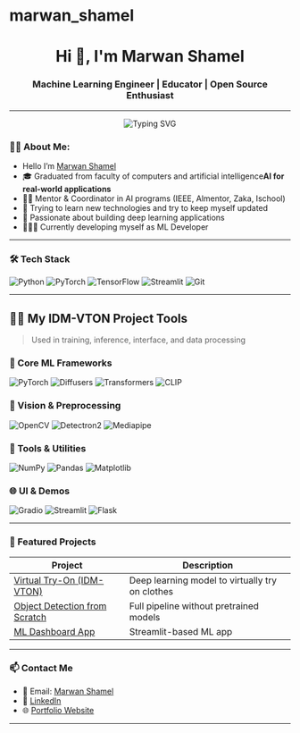 # marwan_shamel
<h1 align="center">Hi 👋, I'm Marwan Shamel</h1>
<h3 align="center">Machine Learning Engineer | Educator | Open Source Enthusiast</h3>

---
<p align="center">
  <img src="https://readme-typing-svg.demolab.com?font=Fira+Code&weight=500&size=22&pause=1000&color=F60C52&center=true&vCenter=true&width=435&lines=Deep+Learning+Developer;VTON+%7C+Computer+Vision+Specialist;Mentor+%26+AI+Educator" alt="Typing SVG" />
</p>

### 👨‍💻 About Me:
- Hello I’m [Marwan Shamel](https://www.linkedin.com/in/marwan-shamel/)
- 🎓 Graduated from faculty of computers and artificial intelligence**AI for real-world applications**
- 👨‍🏫 Mentor & Coordinator in AI programs (IEEE, Almentor, Zaka, Ischool)
- 🌱 Trying to learn new technologies and try to keep myself updated
- 🧠 Passionate about building deep learning applications
- 👨🏻‍💻 Currently developing myself as ML Developer 

---

### 🛠️ Tech Stack
![Python](https://img.shields.io/badge/-Python-3776AB?style=flat-square&logo=python&logoColor=white)
![PyTorch](https://img.shields.io/badge/-PyTorch-EE4C2C?style=flat-square&logo=pytorch&logoColor=white)
![TensorFlow](https://img.shields.io/badge/-TensorFlow-FF6F00?style=flat-square&logo=tensorflow&logoColor=white)
![Streamlit](https://img.shields.io/badge/-Streamlit-FF4B4B?style=flat-square&logo=streamlit&logoColor=white)
![Git](https://img.shields.io/badge/-Git-F05032?style=flat-square&logo=git&logoColor=white)

---
## 👨‍🔬 My IDM-VTON Project Tools
> Used in training, inference, interface, and data processing

### 🧱 Core ML Frameworks
![PyTorch](https://img.shields.io/badge/-PyTorch-EE4C2C?style=flat&logo=pytorch&logoColor=white)
![Diffusers](https://img.shields.io/badge/-HuggingFace%20Diffusers-FCC624?style=flat&logo=huggingface&logoColor=black)
![Transformers](https://img.shields.io/badge/-Transformers-yellow?style=flat&logo=huggingface&logoColor=black)
![CLIP](https://img.shields.io/badge/-CLIP-000000?style=flat&logo=openai&logoColor=white)

### 🧰 Vision & Preprocessing
![OpenCV](https://img.shields.io/badge/-OpenCV-5C3EE8?style=flat&logo=opencv&logoColor=white)
![Detectron2](https://img.shields.io/badge/-Detectron2-00BFFF?style=flat&logo=data:image/svg+xml;base64,...&logoColor=white)
![Mediapipe](https://img.shields.io/badge/-MediaPipe-FF6F00?style=flat&logo=google&logoColor=white)

### 💾 Tools & Utilities
![NumPy](https://img.shields.io/badge/-NumPy-013243?style=flat&logo=numpy&logoColor=white)
![Pandas](https://img.shields.io/badge/-Pandas-150458?style=flat&logo=pandas&logoColor=white)
![Matplotlib](https://img.shields.io/badge/-Matplotlib-11557C?style=flat&logo=matplotlib&logoColor=white)

### 🌐 UI & Demos
![Gradio](https://img.shields.io/badge/-Gradio-FF4B4B?style=flat&logo=gradio&logoColor=white)
![Streamlit](https://img.shields.io/badge/-Streamlit-FF416C?style=flat&logo=streamlit&logoColor=white)
![Flask](https://img.shields.io/badge/-Flask-000000?style=flat&logo=flask&logoColor=white)

---

### 💼 Featured Projects

| Project | Description |
|--------|-------------|
| [Virtual Try-On (IDM-VTON)](https://colab.research.google.com/drive/1UlDBEwroxwf_gV4BkQBVRYyJ4-RBrf1K?authuser=1#scrollTo=qlp9O2qaMlBe) | Deep learning model to virtually try on clothes |
| [Object Detection from Scratch](https://github.com/yourusername/project2) | Full pipeline without pretrained models |
| [ML Dashboard App](https://github.com/yourusername/project3) | Streamlit-based ML app |

---

### 📫 Contact Me
- 📧 Email: [Marwan Shamel](maroshamel67@gmail.com)  
- 💼 [LinkedIn](https://www.linkedin.com/in/marwan-shamel/)  
- 🌐 [Portfolio Website](https://marwan-shamel1.github.io/my-portofolio/)

---

